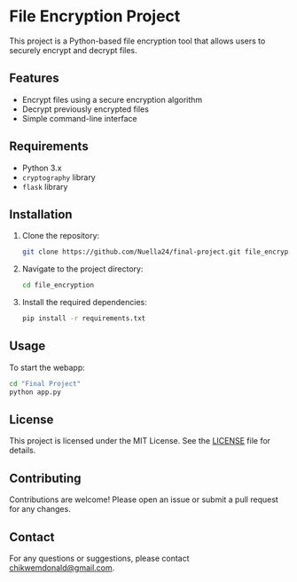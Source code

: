 # File Encryption Project

This project is a Python-based file encryption tool that allows users to securely encrypt and decrypt files.

## Features

- Encrypt files using a secure encryption algorithm
- Decrypt previously encrypted files
- Simple command-line interface

## Requirements

- Python 3.x
- `cryptography` library
- `flask` library

## Installation

1. Clone the repository:
    ```sh
    git clone https://github.com/Nuella24/final-project.git file_encryption
    ```
2. Navigate to the project directory:
    ```sh
    cd file_encryption
    ```
3. Install the required dependencies:
    ```sh
    pip install -r requirements.txt
    ```

## Usage

To start the webapp:

```sh
cd "Final Project"
python app.py
```


## License

This project is licensed under the MIT License. See the [LICENSE](LICENSE) file for details.

## Contributing

Contributions are welcome! Please open an issue or submit a pull request for any changes.

## Contact

For any questions or suggestions, please contact [chikwemdonald@gmail.com](mailto:chikwemdonald@gmail.com).
